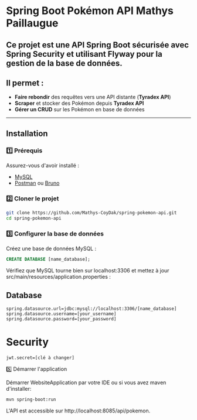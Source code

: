 #  Spring Boot Pokémon API Mathys Paillaugue

## Ce projet est une API Spring Boot sécurisée avec **Spring Security** et utilisant **Flyway** pour la gestion de la base de données.  
## Il permet :
-  **Faire rebondir** des requêtes vers une API distante (**Tyradex API**)
-  **Scraper** et stocker des Pokémon depuis **Tyradex API**
-  **Gérer un CRUD** sur les Pokémon en base de données

---

## Installation

### 1️⃣ Prérequis
Assurez-vous d'avoir installé :
- [MySQL](https://www.mysql.com/)
- [Postman](https://www.postman.com/) ou [Bruno](https://www.usebruno.com)

### 2️⃣ Cloner le projet
```bash
git clone https://github.com/Mathys-CoyDak/spring-pokemon-api.git
cd spring-pokemon-api
```
### 3️⃣ Configurer la base de données
Créez une base de données MySQL :

```sql
CREATE DATABASE [name_database];
```

 Vérifiez que MySQL tourne bien sur localhost:3306 et mettez à jour src/main/resources/application.properties :

## Database
```
spring.datasource.url=jdbc:mysql://localhost:3306/[name_database]
spring.datasource.username=[your_username]
spring.datasource.password=[your_password]
```

# Security
```
jwt.secret=[clé à changer]
```
5️⃣ Démarrer l'application

Démarrer WebsiteApplication par votre IDE ou si vous avez maven d'installer:
```bash
mvn spring-boot:run
```
L'API est accessible sur http://localhost:8085/api/pokemon.